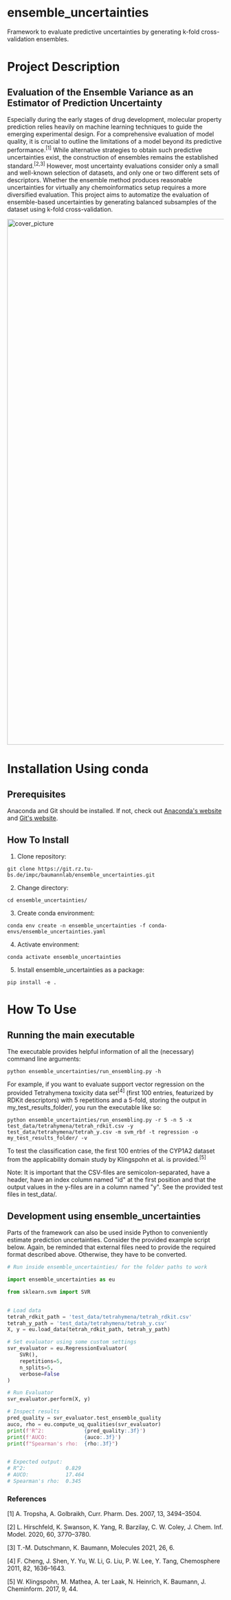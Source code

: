 ensemble_uncertainties
==============================
[//]: # (Badges)

Framework to evaluate predictive uncertainties by generating k-fold cross-validation ensembles.


# Project Description
## Evaluation of the Ensemble Variance as an Estimator of Prediction Uncertainty

Especially during the early stages of drug development, molecular property prediction relies heavily on machine learning techniques to guide the emerging experimental design. For a comprehensive evaluation of model quality, it is crucial to outline the limitations of a model beyond its predictive performance.<sup>[1]</sup> While alternative strategies to obtain such predictive uncertainties exist, the construction of ensembles remains the established standard.<sup>[2,3]</sup> However, most uncertainty evaluations consider only a small and well-known selection of datasets, and only one or two different sets of descriptors. Whether the ensemble method produces reasonable uncertainties for virtually any chemoinformatics setup requires a more diversified evaluation. This project aims to automatize the evaluation of ensemble-based uncertainties by generating balanced subsamples of the dataset using k-fold cross-validation.

<img width="1223" alt="cover_picture" src="https://user-images.githubusercontent.com/12691168/152493385-6a37d480-2723-4fd6-b959-670123562d52.png">

# Installation Using conda

## Prerequisites
Anaconda and Git should be installed. If not, check out [Anaconda's website](https://www.anaconda.com) and [Git's website](https://git-scm.com/downloads).

## How To Install

1. Clone repository:
```console
git clone https://git.rz.tu-bs.de/impc/baumannlab/ensemble_uncertainties.git
```

2. Change directory:
```console
cd ensemble_uncertainties/
```

3. Create conda environment:

```console
conda env create -n ensemble_uncertainties -f conda-envs/ensemble_uncertainties.yaml
```

4. Activate environment:

```console
conda activate ensemble_uncertainties
```

5. Install ensemble_uncertainties as a package:
```console
pip install -e .
```

# How To Use
## Running the main executable

The executable provides helpful information of all the (necessary) command line arguments:

```console
python ensemble_uncertainties/run_ensembling.py -h
```

For example, if you want to evaluate support vector regression on the provided Tetrahymena toxicity data set<sup>[4]</sup> (first 100 entries, featurized by RDKit descriptors) with 5 repetitions and a 5-fold, storing the output in my_test_results_folder/, you run the executable like so:

```console
python ensemble_uncertainties/run_ensembling.py -r 5 -n 5 -x test_data/tetrahymena/tetrah_rdkit.csv -y test_data/tetrahymena/tetrah_y.csv -m svm_rbf -t regression -o my_test_results_folder/ -v
```

To test the classification case, the first 100 entries of the CYP1A2 dataset from the applicability domain study by Klingspohn et al. is provided.<sup>[5]</sup>

Note: It is important that the CSV-files are semicolon-separated, have a header, have an index column named "id" at the first position and that the output values in the y-files are in a column named "y". See the provided test files in test_data/.


## Development using ensemble_uncertainties

Parts of the framework can also be used inside Python to conveniently estimate prediction uncertainties. Consider the provided example script below. Again, be reminded that external files need to provide the required format described above. Otherwise, they have to be converted.

```python
# Run inside ensemble_uncertainties/ for the folder paths to work

import ensemble_uncertainties as eu

from sklearn.svm import SVR


# Load data
tetrah_rdkit_path = 'test_data/tetrahymena/tetrah_rdkit.csv'
tetrah_y_path = 'test_data/tetrahymena/tetrah_y.csv'
X, y = eu.load_data(tetrah_rdkit_path, tetrah_y_path)

# Set evaluator using some custom settings
svr_evaluator = eu.RegressionEvaluator(
    SVR(),
    repetitions=5,
    n_splits=5,
    verbose=False
)

# Run Evaluator
svr_evaluator.perform(X, y)

# Inspect results
pred_quality = svr_evaluator.test_ensemble_quality
auco, rho = eu.compute_uq_qualities(svr_evaluator)
print(f'R^2:             {pred_quality:.3f}')
print(f'AUCO:            {auco:.3f}')
print(f"Spearman's rho:  {rho:.3f}")


# Expected output:
# R^2:             0.829
# AUCO:            17.464
# Spearman's rho:  0.345
```


### References

[1] A. Tropsha, A. Golbraikh, Curr. Pharm. Des. 2007, 13, 3494–3504.

[2] L. Hirschfeld, K. Swanson, K. Yang, R. Barzilay, C. W. Coley, J. Chem. Inf. Model. 2020, 60, 3770–3780.

[3] T.-M. Dutschmann, K. Baumann, Molecules 2021, 26, 6.

[4] F. Cheng, J. Shen, Y. Yu, W. Li, G. Liu, P. W. Lee, Y. Tang, Chemosphere 2011, 82, 1636–1643.

[5] W. Klingspohn, M. Mathea, A. ter Laak, N. Heinrich, K. Baumann, J. Cheminform. 2017, 9, 44.
